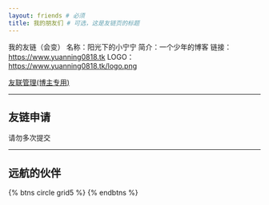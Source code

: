 ```yaml
---
layout: friends # 必须
title: 我的朋友们 # 可选，这是友链页的标题
---
```

我的友链（会变）
名称：阳光下的小宁宁
简介：一个少年的博客
链接：https://www.yuanning0818.tk
LOGO：https://www.yuanning0818.tk/logo.png

<!-- more -->

[友联管理(博主专用)](https://admin.yuanning0818.tk/friends.html)

<div class="friends-group"><div id="friend-content" class="friend-content"></div></div>
<link rel="stylesheet" href="https://unpkg.com/qexo-friends/friends.css"/>
<script src="https://unpkg.com/qexo-friends/volantis/friends.js"></script>
<script>loadQexoFriends("friend-content", "https://admin.yuanning0818.tk")</script>

---

## 友链申请

请勿多次提交

<div id="friends-api"></div>
<script src="https://unpkg.com/qexo-friends/friends-api.js"></script>
<script>qexo_friend_api("friends-api","https://admin.yuanning0818.tk");</script>

---

## 远航的伙伴

{% btns circle grid5 %}
{% endbtns %}
